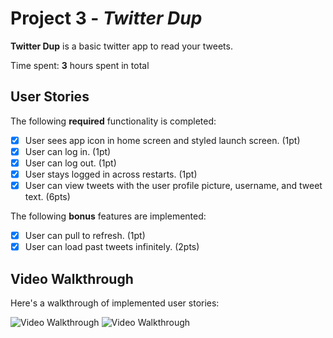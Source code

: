 # Project 3 - *Twitter Dup*

**Twitter Dup** is a basic twitter app to read your tweets.

Time spent: **3** hours spent in total

## User Stories

The following **required** functionality is completed:

- [x] User sees app icon in home screen and styled launch screen. (1pt)
- [x] User can log in. (1pt)
- [x] User can log out. (1pt)
- [x] User stays logged in across restarts. (1pt)
- [x] User can view tweets with the user profile picture, username, and tweet text. (6pts)

The following **bonus** features are implemented:

- [x] User can pull to refresh. (1pt)
- [x] User can load past tweets infinitely. (2pts)

## Video Walkthrough

Here's a walkthrough of implemented user stories:

<img src='https://recordit.co/nbzZwXL3KF.gif' title='Video Walkthrough' width='' alt='Video Walkthrough' />
<img src='https://recordit.co/5r5GcdFLYN.gif' title='Video Walkthrough' width='' alt='Video Walkthrough' />
